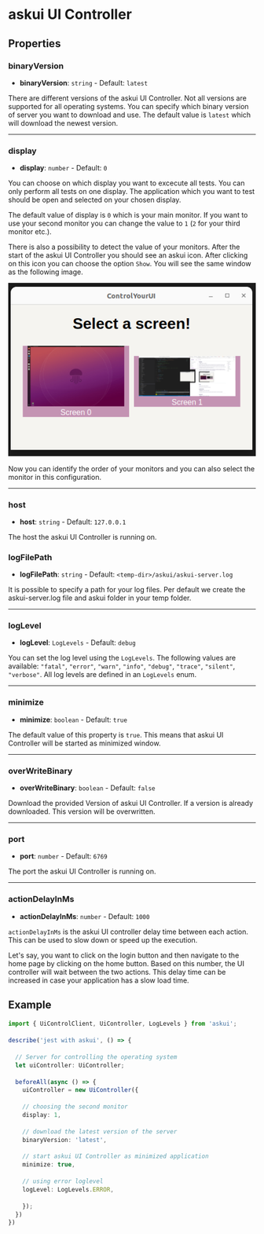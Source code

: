 # askui UI Controller

## Properties

### binaryVersion

- **binaryVersion**: `string` - Default: `latest`

There are different versions of the askui UI Controller. Not all versions are supported for all operating systems.
You can specify which binary version of server you want to download and use. The default value is `latest` which will
download the newest version.
___

### display

- **display**: `number` - Default: `0`

You can choose on which display you want to excecute all
tests. You can only perform all tests on one display.
The application which you want to test should be open and selected on your chosen display.

The default value of display is `0` which is your main monitor. If you want to use your
second monitor you can change the value to `1` (`2` for your third monitor etc.).

There is also a possibility to detect the value of your monitors.
After the start of the askui UI Controller you should see an askui icon. After clicking on this icon you can choose the option `Show`.
You will see the same window as the following image.

![Select Monitor Option](./select-monitor.png)

 Now you can identify the order of your monitors and you can also select the monitor in this configuration.

___

### host

- **host**: `string` - Default: `127.0.0.1`

The host the askui UI Controller is running on.

### logFilePath

- **logFilePath**: `string` - Default: `<temp-dir>/askui/askui-server.log`

It is possible to specify a path for your log files. Per default we create the askui-server.log file and askui folder in your temp folder.
___

### logLevel

- **logLevel**: `LogLevels` - Default: `debug`

You can set the log level using the `LogLevels`. The following values are available: `"fatal"`, `"error"`, `"warn"`, `"info"`, `"debug"`, `"trace"`, `"silent"`, `"verbose"`. All log levels are defined in an `LogLevels` enum.
___

### minimize

- **minimize**: `boolean` - Default: `true`

The default value of this property is `true`. This means that
askui UI Controller will be started as minimized window.
___

### overWriteBinary

- **overWriteBinary**: `boolean` - Default: `false`

Download the provided Version of askui UI Controller. If a version is already downloaded. This version will be overwritten.
___

### port

- **port**: `number` - Default: `6769`

The port the askui UI Controller is running on.
___

### actionDelayInMs

- **actionDelayInMs**: `number` - Default: `1000`

`actionDelayInMs` is the askui UI controller delay time between each action. This can be used to slow down or speed up the execution.

Let's say, you want to click on the login button and then navigate to the home page by clicking on the home button. Based on this number, the UI controller will wait between the two actions.
This delay time can be increased in case your application has a slow load time. 

## Example

```typescript
import { UiControlClient, UiController, LogLevels } from 'askui';

describe('jest with askui', () => {
  
  // Server for controlling the operating system
  let uiController: UiController;
  
  beforeAll(async () => {
    uiController = new UiController({
    
    // choosing the second monitor 
    display: 1,

    // download the latest version of the server
    binaryVersion: 'latest',

    // start askui UI Controller as minimized application
    minimize: true,

    // using error loglevel
    logLevel: LogLevels.ERROR,

    });
  })
})
```
